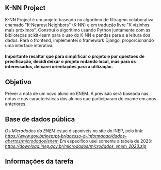 ## K-NN Project
K-NN Project é um projeto baseado no algoritmo de filtragem colaborativa chamado "K-Nearest Neighbors" (K-NN) e em tradução livre "K vizinhos mais próximos".
Construi o algoritimo usando Python juntamente com as bibliotecas scikit-learn para o uso do K-NN e pandas para a a leitura dos dados. Para o frontend, implementei o framework Django, proporcionando uma interface interativa.

#### Importante resaltar que para simplificar o projeto e por questoes de precificação, decidi deixar o projeto rodando local, mas para os interessados, deixarei orientações para a utilização.

## Objetivo
Prever a nota de um novo aluno no ENEM. A previsão será baseada nas notas e nas características dos alunos que participaram do exame em anos anteriores.

## Base de dados pública
Os *Microdados do ENEM* estao disponiveis no site do INEP, pelo link: _https://www.gov.br/inep/pt-br/acesso-a-informacao/dados-abertos/microdados/enem_
Em especifico usei somente a tabela de 2023: _https://download.inep.gov.br/microdados/microdados_enem_2023.zip_

## Informações da tarefa
